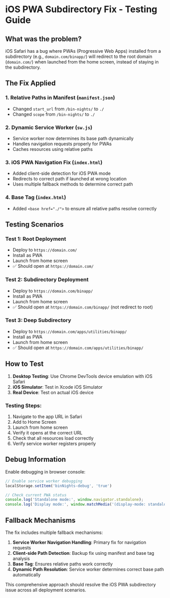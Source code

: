 # iOS PWA Subdirectory Fix - Testing Guide

## What was the problem?
iOS Safari has a bug where PWAs (Progressive Web Apps) installed from a subdirectory (e.g., `domain.com/binapp/`) will redirect to the root domain (`domain.com/`) when launched from the home screen, instead of staying in the subdirectory.

## The Fix Applied

### 1. **Relative Paths in Manifest** (`manifest.json`)
- Changed `start_url` from `/bin-nights/` to `./`
- Changed `scope` from `/bin-nights/` to `./`

### 2. **Dynamic Service Worker** (`sw.js`)
- Service worker now determines its base path dynamically
- Handles navigation requests properly for PWAs
- Caches resources using relative paths

### 3. **iOS PWA Navigation Fix** (`index.html`)
- Added client-side detection for iOS PWA mode
- Redirects to correct path if launched at wrong location
- Uses multiple fallback methods to determine correct path

### 4. **Base Tag** (`index.html`)
- Added `<base href="./">` to ensure all relative paths resolve correctly

## Testing Scenarios

### Test 1: Root Deployment
- Deploy to `https://domain.com/`
- Install as PWA
- Launch from home screen
- ✅ Should open at `https://domain.com/`

### Test 2: Subdirectory Deployment
- Deploy to `https://domain.com/binapp/`
- Install as PWA
- Launch from home screen
- ✅ Should open at `https://domain.com/binapp/` (not redirect to root)

### Test 3: Deep Subdirectory
- Deploy to `https://domain.com/apps/utilities/binapp/`
- Install as PWA
- Launch from home screen
- ✅ Should open at `https://domain.com/apps/utilities/binapp/`

## How to Test

1. **Desktop Testing**: Use Chrome DevTools device emulation with iOS Safari
2. **iOS Simulator**: Test in Xcode iOS Simulator
3. **Real Device**: Test on actual iOS device

### Testing Steps:
1. Navigate to the app URL in Safari
2. Add to Home Screen
3. Launch from home screen
4. Verify it opens at the correct URL
5. Check that all resources load correctly
6. Verify service worker registers properly

## Debug Information

Enable debugging in browser console:
```javascript
// Enable service worker debugging
localStorage.setItem('binNights-debug', 'true')

// Check current PWA status
console.log('Standalone mode:', window.navigator.standalone);
console.log('Display mode:', window.matchMedia('(display-mode: standalone)').matches);
```

## Fallback Mechanisms

The fix includes multiple fallback mechanisms:
1. **Service Worker Navigation Handling**: Primary fix for navigation requests
2. **Client-side Path Detection**: Backup fix using manifest and base tag analysis
3. **Base Tag**: Ensures relative paths work correctly
4. **Dynamic Path Resolution**: Service worker determines correct base path automatically

This comprehensive approach should resolve the iOS PWA subdirectory issue across all deployment scenarios.
